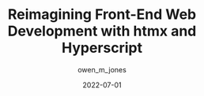 ---
author: owen_m_jones
date: 2022-07-01
permalink: false
tags:
  - development
target_url: https://nomadiq.hashnode.dev/reimagining-front-end-web-development-with-htmx-and-hyperscript
title: Reimagining Front-End Web Development with htmx and Hyperscript
---